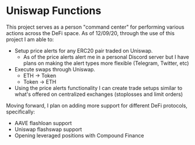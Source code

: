 # Uniswap Functions

This project serves as a person "command center" for performing various actions across the DeFi space. As of 12/09/20, through the use of this project I am able to:
  - Setup price alerts for any ERC20 pair traded on Uniswap.
    - As of the price alerts alert me in a personal Discord server but I have plans on making the alert types more flexible (Telegram, Twitter, etc)
  - Execute swaps through Uniswap.
    - ETH -> Token
    - Token -> ETH
  - Using the price alerts functionality I can create trade setups similar to what's offered on centralized exchanges (stoplosses and limit orders)
  
  
Moving forward, I plan on adding more support for different DeFi protocols, specifically:
  - AAVE flashloan support
  - Uniswap flashswap support
  - Opening leveraged positions with Compound Finance
